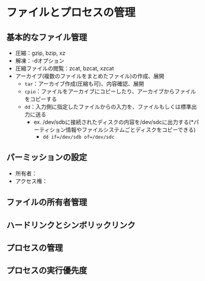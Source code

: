 # ファイルとプロセスの管理

## 基本的なファイル管理
- 圧縮：gzip, bzip, xz
- 解凍：-dオプション
- 圧縮ファイルの閲覧：zcat, bzcat, xzcat
- アーカイブ(複数のファイルをまとめたファイル)の作成、展開
    - `tar`：アーカイブ作成(圧縮も可)、内容確認、展開
    - `cpio`：ファイルをアーカイブにコピーしたり、アーカイブからファイルをコピーする
    - `dd`：入力側に指定したファイルからの入力を、ファイルもしくは標準出力に送る
        - ex. /dev/sdbに接続されたディスクの内容を/dev/sdcに出力する(*パーティション情報やファイルシステムごとディスクをコピーできる)
            - `dd if=/dev/sdb of=/dev/sdc`

## パーミッションの設定
- 所有者：
- アクセス権：

## ファイルの所有者管理

## ハードリンクとシンボリックリンク

## プロセスの管理

## プロセスの実行優先度
